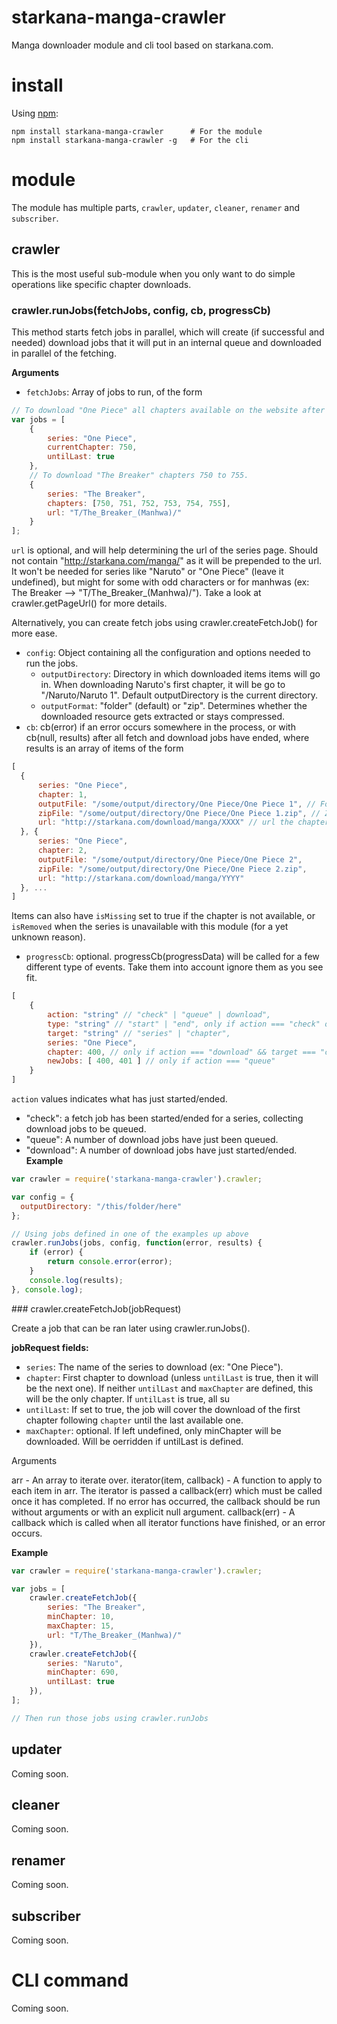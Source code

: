 # starkana-manga-crawler

Manga downloader module and cli tool based on starkana.com.

# install

Using [npm](http://npmjs.org):

```
npm install starkana-manga-crawler      # For the module
npm install starkana-manga-crawler -g   # For the cli
```

# module

The module has multiple parts, `crawler`, `updater`, `cleaner`, `renamer` and `subscriber`.

## crawler

This is the most useful sub-module when you only want to do simple operations like specific chapter downloads.

### crawler.runJobs(fetchJobs, config, cb, progressCb)

This method starts fetch jobs in parallel, which will create (if successful and needed) download jobs that it will put in an internal queue and downloaded in parallel of the fetching.

__Arguments__
* `fetchJobs`: Array of jobs to run, of the form
```js
// To download "One Piece" all chapters available on the website after chapter 750. It will not download chapter 750.
var jobs = [
    {
        series: "One Piece",
        currentChapter: 750,
        untilLast: true
    },
    // To download "The Breaker" chapters 750 to 755.
    {
        series: "The Breaker",
        chapters: [750, 751, 752, 753, 754, 755],
        url: "T/The_Breaker_(Manhwa)/"
    }
];
```

`url` is optional, and will help determining the url of the series page. Should not contain "http://starkana.com/manga/" as it will be prepended to the url.
It won't be needed for series like "Naruto" or "One Piece" (leave it undefined), but might for some with odd characters or for manhwas (ex: The Breaker --> "T/The_Breaker_(Manhwa)/").
Take a look at crawler.getPageUrl() for more details.

Alternatively, you can create fetch jobs using crawler.createFetchJob() for more ease.

* `config`: Object containing all the configuration and options needed to run the jobs.
  - `outputDirectory`: Directory in which downloaded items items will go in. When downloading Naruto's first chapter, it will be go to "<outputDirectory>/Naruto/Naruto 1". Default outputDirectory is the current directory.
  - `outputFormat`: "folder" (default) or "zip". Determines whether the downloaded resource gets extracted or stays compressed.
* `cb`: cb(error) if an error occurs somewhere in the process, or with cb(null, results) after all fetch and download jobs have ended, where results is an array of items of the form
```js
[
  {
      series: "One Piece",
      chapter: 1,
      outputFile: "/some/output/directory/One Piece/One Piece 1", // Folder in which the files should appear
      zipFile: "/some/output/directory/One Piece/One Piece 1.zip", // Zip file in which the chapters are downloaded, potentially removed at the end of the operation
      url: "http://starkana.com/download/manga/XXXX" // url the chapter has been downloaded be from
  }, {
      series: "One Piece",
      chapter: 2,
      outputFile: "/some/output/directory/One Piece/One Piece 2",
      zipFile: "/some/output/directory/One Piece/One Piece 2.zip",
      url: "http://starkana.com/download/manga/YYYY"
  }, ...
]
```

Items can also have `isMissing` set to true if the chapter is not available, or `isRemoved` when the series is unavailable with this module (for a yet unknown reason).

* `progressCb`: optional. progressCb(progressData) will be called for a few different type of events. Take them into account ignore them as you see fit.
```js
[
    {
        action: "string" // "check" | "queue" | download",
        type: "string" // "start" | "end", only if action === "check" or "download"
        target: "string" // "series" | "chapter",
        series: "One Piece",
        chapter: 400, // only if action === "download" && target === "chapter"
        newJobs: [ 400, 401 ] // only if action === "queue"
    }
]
```

`action` values indicates what has just started/ended.
* "check": a fetch job has been started/ended for a series, collecting download jobs to be queued.
* "queue": A number of download jobs have just been queued.
* "download": A number of download jobs have just started/ended.
__Example__

```js
var crawler = require('starkana-manga-crawler').crawler;

var config = {
  outputDirectory: "/this/folder/here"
};

// Using jobs defined in one of the examples up above
crawler.runJobs(jobs, config, function(error, results) {
    if (error) {
        return console.error(error);
    }
    console.log(results);
}, console.log);
```

### crawler.createFetchJob(jobRequest)

Create a job that can be ran later using crawler.runJobs().

__jobRequest fields:__

* `series`: The name of the series to download (ex: "One Piece").
* `chapter`: First chapter to download (unless `untilLast` is true, then it will be the next one). If neither `untilLast` and `maxChapter` are defined, this will be the only chapter. If `untilLast` is true, all su
* `untilLast`: If set to true, the job will cover the download of the first chapter following `chapter` until the last available one.
* `maxChapter`: optional. If left undefined, only minChapter will be downloaded. Will be oerridden if untilLast is defined.

Arguments

arr - An array to iterate over.
iterator(item, callback) - A function to apply to each item in arr. The iterator is passed a callback(err) which must be called once it has completed. If no error has occurred, the callback should be run without arguments or with an explicit null argument.
callback(err) - A callback which is called when all iterator functions have finished, or an error occurs.

__Example__

```js
var crawler = require('starkana-manga-crawler').crawler;

var jobs = [
    crawler.createFetchJob({
        series: "The Breaker",
        minChapter: 10,
        maxChapter: 15,
        url: "T/The_Breaker_(Manhwa)/"
    }),
    crawler.createFetchJob({
        series: "Naruto",
        minChapter: 690,
        untilLast: true
    }),
];

// Then run those jobs using crawler.runJobs
```

## updater

Coming soon.

## cleaner

Coming soon.

## renamer

Coming soon.

## subscriber

Coming soon.

# CLI command

Coming soon.
